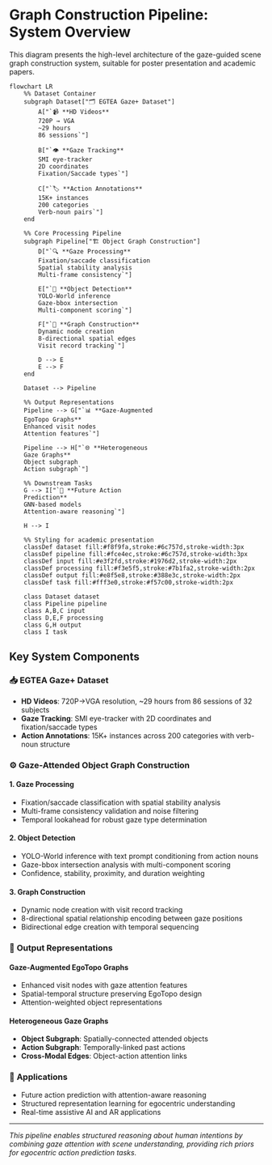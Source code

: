# Graph Construction Pipeline: System Overview

This diagram presents the high-level architecture of the gaze-guided scene graph construction system, suitable for poster presentation and academic papers.

```mermaid
flowchart LR
    %% Dataset Container
    subgraph Dataset["🗂️ EGTEA Gaze+ Dataset"]
        A["`📹 **HD Videos**
        720P → VGA
        ~29 hours
        86 sessions`"]
        
        B["`👁️ **Gaze Tracking**
        SMI eye-tracker
        2D coordinates
        Fixation/Saccade types`"]
        
        C["`🏷️ **Action Annotations**
        15K+ instances
        200 categories
        Verb-noun pairs`"]
    end
    
    %% Core Processing Pipeline
    subgraph Pipeline["🏗️ Object Graph Construction"]
        D["`🔍 **Gaze Processing**
        Fixation/saccade classification
        Spatial stability analysis
        Multi-frame consistency`"]
        
        E["`🤖 **Object Detection**
        YOLO-World inference
        Gaze-bbox intersection
        Multi-component scoring`"]
        
        F["`🔗 **Graph Construction**
        Dynamic node creation
        8-directional spatial edges
        Visit record tracking`"]
        
        D --> E
        E --> F
    end
    
    Dataset --> Pipeline
    
    %% Output Representations
    Pipeline --> G["`📊 **Gaze-Augmented
    EgoTopo Graphs**
    Enhanced visit nodes
    Attention features`"]
    
    Pipeline --> H["`🌐 **Heterogeneous
    Gaze Graphs**
    Object subgraph
    Action subgraph`"]
    
    %% Downstream Tasks
    G --> I["`🚀 **Future Action
    Prediction**
    GNN-based models
    Attention-aware reasoning`"]
    
    H --> I
    
    %% Styling for academic presentation
    classDef dataset fill:#f8f9fa,stroke:#6c757d,stroke-width:3px
    classDef pipeline fill:#fce4ec,stroke:#6c757d,stroke-width:3px
    classDef input fill:#e3f2fd,stroke:#1976d2,stroke-width:2px
    classDef processing fill:#f3e5f5,stroke:#7b1fa2,stroke-width:2px
    classDef output fill:#e8f5e8,stroke:#388e3c,stroke-width:2px
    classDef task fill:#fff3e0,stroke:#f57c00,stroke-width:2px
    
    class Dataset dataset
    class Pipeline pipeline
    class A,B,C input
    class D,E,F processing
    class G,H output
    class I task
```

## Key System Components

### 📥 **EGTEA Gaze+ Dataset**
- **HD Videos**: 720P→VGA resolution, ~29 hours from 86 sessions of 32 subjects
- **Gaze Tracking**: SMI eye-tracker with 2D coordinates and fixation/saccade types
- **Action Annotations**: 15K+ instances across 200 categories with verb-noun structure

### ⚙️ **Gaze-Attended Object Graph Construction**

#### 1. **Gaze Processing**
- Fixation/saccade classification with spatial stability analysis
- Multi-frame consistency validation and noise filtering
- Temporal lookahead for robust gaze type determination

#### 2. **Object Detection**
- YOLO-World inference with text prompt conditioning from action nouns
- Gaze-bbox intersection analysis with multi-component scoring
- Confidence, stability, proximity, and duration weighting

#### 3. **Graph Construction**
- Dynamic node creation with visit record tracking
- 8-directional spatial relationship encoding between gaze positions
- Bidirectional edge creation with temporal sequencing

### 🎯 **Output Representations**

#### **Gaze-Augmented EgoTopo Graphs**
- Enhanced visit nodes with gaze attention features
- Spatial-temporal structure preserving EgoTopo design
- Attention-weighted object representations

#### **Heterogeneous Gaze Graphs**
- **Object Subgraph**: Spatially-connected attended objects
- **Action Subgraph**: Temporally-linked past actions
- **Cross-Modal Edges**: Object-action attention links

### 🚀 **Applications**
- Future action prediction with attention-aware reasoning
- Structured representation learning for egocentric understanding
- Real-time assistive AI and AR applications

---

*This pipeline enables structured reasoning about human intentions by combining gaze attention with scene understanding, providing rich priors for egocentric action prediction tasks.* 